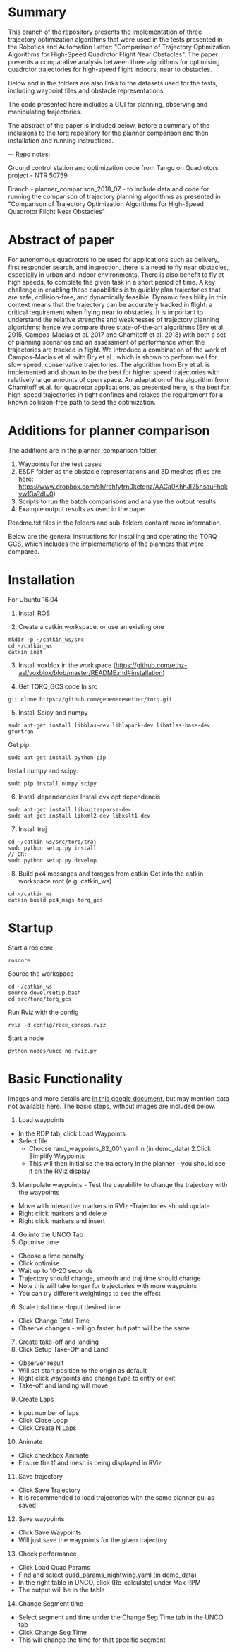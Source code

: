 # Summary
This branch of the repository presents the implementation of three trajectory optimization algorithms that were used in the tests presented in the Robotics and Automation Letter: "Comparison of Trajectory Optimization Algorithms for High-Speed Quadrotor Flight Near Obstacles". The paper presents a comparative analysis between three algorithms for optimising quadrotor trajectories for high-speed flight indoors, near to obstacles. 

Below and in the folders are also links to the datasets used for the tests, including waypoint files and obstacle representations. 

The code presented here includes a GUI for planning, observing and manipulating trajectories. 

The abstract of the paper is included below, before a summary of the inclusions to the torq repository for the planner comparison and then installation and running instructions. 

-- Repo notes:

Ground control station and optimization code from Tango on Quadrotors project - NTR 50759

Branch - planner_comparison_2018_07 - to include data and code for running the comparison of trajectory planning algorithms as presented in "Comparison of Trajectory Optimization Algorithms for High-Speed Quadrotor Flight Near Obstacles"

# Abstract of paper
For autonomous quadrotors to be used for applications such as delivery, first responder search, and inspection, there is a need to fly near obstacles, especially in urban and indoor environments. There is also benefit to fly at high speeds, to complete the given task in a short period of time. A key challenge in enabling these capabilities is to quickly plan trajectories that are safe, collision-free, and dynamically feasible. Dynamic feasibility in this context means that the trajectory can be accurately tracked in flight: a critical requirement when flying near to obstacles. 
It is important to understand the relative strengths and weaknesses of trajectory planning algorithms; hence we compare three state-of-the-art algorithms (Bry et al. 2015, Campos-Macias et al. 2017 and Chamitoff et al. 2018) with both a set of planning scenarios and an assessment of performance when the trajectories are tracked in flight. 
We introduce a combination of the work of Campos-Macias et al. with Bry et al., which is shown to perform well for slow speed, conservative trajectories. The algorithm from Bry et al. is implemented and shown to be the best for higher speed trajectories with relatively large amounts of open space. An adaptation of the algorithm from Chamitoff et al. for quadrotor applications, as presented here, is the best for high-speed trajectories in tight confines and relaxes the requirement for a known collision-free path to seed the optimization.


# Additions for planner comparison
The additions are in the planner_comparison folder. 
1. Waypoints for the test cases
2. ESDF folder as the obstacle representations and 3D meshes (files are here: https://www.dropbox.com/sh/rahfytrn0ketqnz/AACa0KhhJI25hsauFhokvw13a?dl=0)
3. Scripts to run the batch comparisons and analyse the output results
4. Example output results as used in the paper 

Readme.txt files in the folders and sub-folders containt more information. 

Below are the general instructions for installing and operating the TORQ GCS, which includes the implementations of the planners that were compared. 

# Installation
For Ubuntu 16.04

1. [Install ROS](http://wiki.ros.org/kinetic/Installation/Ubuntu)

2. Create a catkin workspace, or use an existing one
```
mkdir -p ~/catkin_ws/src
cd ~/catkin_ws
catkin init
```

3. Install voxblox in the workspace (https://github.com/ethz-asl/voxblox/blob/master/README.md#installation)

4. Get TORQ_GCS code
In src
```
git clone https://github.com/genemerewether/torq.git
```

5. Install Scipy and numpy 
```
sudo apt-get install libblas-dev liblapack-dev libatlas-base-dev gfortran 
```
Get pip 
```
sudo apt-get install python-pip 
```

Install numpy and scipy: 
```
sudo pip install numpy scipy
```

6. Install dependencies
Install cvx opt dependencis 
```
sudo apt-get install libsuitesparse-dev 
sudo apt-get install libxml2-dev libxslt1-dev
```

7. Install traj
```
cd ~/catkin_ws/src/torq/traj
sudo python setup.py install 
// OR:
sudo python setup.py develop 
```

8. Build px4 messages and torqgcs from catkin
Get into the catkin workspace root (e.g. catkin_ws)
```
cd ~/catkin_ws
catkin build px4_msgs torq_gcs
````


# Startup
Start a ros core
```
roscore
```
Source the workspace
```
cd ~/catkin_ws
source devel/setup.bash
cd src/torq/torq_gcs
```
Run Rviz with the config
```
rviz -d config/race_conops.rviz
```
Start a node
```
python nodes/unco_no_rviz.py
```


# Basic Functionality
Images and more details are [in this googlc document](https://docs.google.com/document/d/1K9KlNsZem-DPdRAYymNsHnRT9RBEyrXbSweh557lFo4/edit?usp=sharing), but may mention data not available here. The basic steps, without images are included below.

1. Load waypoints

- In the RDP tab, click Load Waypoints
- Select file 
  - Choose rand_waypoints_82_001.yaml in (in demo_data)
2.Click Simplify Waypoints
  - This will then initialise the trajectory in the planner - you should see it on the RViz display
3. Manipulate waypoints - Test the capability to change the trajectory with the waypoints
- Move with interactive markers in RVIz
  -Trajectories should update
- Right click markers and delete
- Right click markers and insert
4. Go into the UNCO Tab
5. Optimise time
- Choose a time penalty
- Click optimise
- Wait up to 10-20 seconds
- Trajectory should change, smooth and traj time should change
- Note this will take longer for trajectories with more waypoints
- You can try different weightings to see the effect
6. Scale total time 
-Input desired time
- Click Change Total Time 
- Observe changes - will go faster, but path will be the same
7. Create take-off and landing
8. Click Setup Take-Off and Land
- Observer result
- Will set start position to the origin as default
- Right click waypoints and change type to entry or exit
- Take-off and landing will move
9. Create Laps
- Input number of laps
- Click Close Loop
- Click Create N Laps
10. Animate
- Click checkbox Animate
- Ensure the tf and mesh is being displayed in RViz
11. Save trajectory
- Click Save Trajectory
- It is recommended to load trajectories with the same planner gui as saved

12. Save waypoints
- Click Save Waypoints
- Will just save the waypoints for the given trajectory

13. Check performance
- Click Load Quad Params
- Find and select quad_params_nightwing.yaml (in demo_data)
- In the right table in UNCO, click (Re-calculate) under Max RPM
- The output will be in the table

14. Change Segment time
- Select segment and time under the Change Seg Time tab in the UNCO tab
- Click Change Seg Time
- This will change the time for that specific segment



